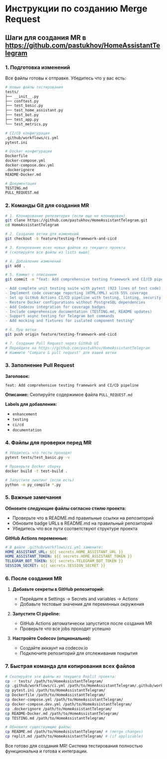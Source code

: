 # Инструкции по созданию Merge Request

## Шаги для создания MR в https://github.com/pastukhov/HomeAssistantTelegram

### 1. Подготовка изменений

Все файлы готовы к отправке. Убедитесь что у вас есть:

```bash
# Новые файлы тестирования
tests/
├── __init__.py
├── conftest.py
├── test_basic.py
├── test_home_assistant.py
├── test_bot.py
├── test_app.py
└── test_metrics.py

# CI/CD конфигурация
.github/workflows/ci.yml
pytest.ini

# Docker конфигурации
Dockerfile
docker-compose.yml
docker-compose.dev.yml
.dockerignore
README-Docker.md

# Документация
TESTING.md
PULL_REQUEST.md
```

### 2. Команды Git для создания MR

```bash
# 1. Клонирование репозитория (если еще не клонирован)
git clone https://github.com/pastukhov/HomeAssistantTelegram.git
cd HomeAssistantTelegram

# 2. Создание ветки для изменений
git checkout -b feature/testing-framework-and-cicd

# 3. Копирование всех новых файлов из текущего проекта
# (скопируйте все файлы из lists выше)

# 4. Добавление изменений
git add .

# 5. Коммит с описанием
git commit -m "feat: Add comprehensive testing framework and CI/CD pipeline

- Add complete unit testing suite with pytest (923 lines of test code)
- Implement code coverage reporting (HTML/XML) with 55% coverage
- Set up GitHub Actions CI/CD pipeline with testing, linting, security
- Restore Docker configurations without PostgreSQL dependencies
- Add Codecov integration for coverage badges
- Include comprehensive documentation (TESTING.md, README updates)
- Support async testing for Telegram bot commands
- Add mocking and fixtures for isolated component testing"

# 6. Пуш ветки
git push origin feature/testing-framework-and-cicd

# 7. Создание Pull Request через GitHub UI
# Перейдите на https://github.com/pastukhov/HomeAssistantTelegram
# Нажмите "Compare & pull request" для вашей ветки
```

### 3. Заполнение Pull Request

**Заголовок:**
```
feat: Add comprehensive testing framework and CI/CD pipeline
```

**Описание:** 
Скопируйте содержимое файла `PULL_REQUEST.md`

**Labels для добавления:**
- `enhancement`
- `testing`
- `ci/cd`
- `documentation`

### 4. Файлы для проверки перед MR

```bash
# Убедитесь что тесты проходят
pytest tests/test_basic.py -v

# Проверьте Docker сборку
docker build -t test-build .

# Запустите линтинг (если есть)
python -m py_compile *.py
```

### 5. Важные замечания

**Обновите следующие файлы согласно стилю проекта:**
- Проверьте что в README.md правильные ссылки на репозиторий
- Обновите badge URLs в README.md на правильный репозиторий
- Убедитесь что все пути соответствуют структуре проекта

**GitHub Actions переменные:**
```yaml
# В файле .github/workflows/ci.yml замените:
HOME_ASSISTANT_URL: ${{ secrets.HOME_ASSISTANT_URL }}
HOME_ASSISTANT_TOKEN: ${{ secrets.HOME_ASSISTANT_TOKEN }}
TELEGRAM_BOT_TOKEN: ${{ secrets.TELEGRAM_BOT_TOKEN }}
SESSION_SECRET: ${{ secrets.SESSION_SECRET }}
```

### 6. После создания MR

1. **Добавьте секреты в GitHub репозиторий:**
   - Перейдите в Settings → Secrets and variables → Actions
   - Добавьте тестовые значения для переменных окружения

2. **Запустите CI pipeline:**
   - GitHub Actions автоматически запустится после создания MR
   - Проверьте что все jobs проходят успешно

3. **Настройте Codecov (опционально):**
   - Создайте аккаунт на codecov.io
   - Подключите репозиторий для отслеживания покрытия

### 7. Быстрая команда для копирования всех файлов

```bash
# Скопируйте эти файлы из текущего Replit проекта:
cp -r tests/ /path/to/HomeAssistantTelegram/
cp .github/workflows/ci.yml /path/to/HomeAssistantTelegram/.github/workflows/
cp pytest.ini /path/to/HomeAssistantTelegram/
cp Dockerfile /path/to/HomeAssistantTelegram/
cp docker-compose.yml /path/to/HomeAssistantTelegram/
cp docker-compose.dev.yml /path/to/HomeAssistantTelegram/
cp .dockerignore /path/to/HomeAssistantTelegram/
cp README-Docker.md /path/to/HomeAssistantTelegram/
cp TESTING.md /path/to/HomeAssistantTelegram/

# Обновите существующие файлы:
cp README.md /path/to/HomeAssistantTelegram/ # (merge changes)
cp replit.md /path/to/HomeAssistantTelegram/ # (if applicable)
```

Все готово для создания MR! Система тестирования полностью функциональна и готова к интеграции.